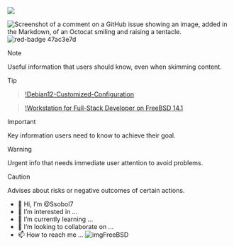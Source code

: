 <p align="left">
  <img  src="https://www.codewars.com/users/Siergej/badges/large">
</p>  


![Screenshot of a comment on a GitHub issue showing an image, added in the Markdown, of an Octocat smiling and raising a tentacle.](https://myoctocat.com/assets/images/base-octocat.svg)
![red-badge 47ac3e7d](https://github.com/Ssobol7/Ssobol7/assets/135639288/c2fc7457-0a32-4556-9eda-340bc1f66f6a)


> [!NOTE]
> Useful information that users should know, even when skimming content.

> [!TIP]

> [!Debian12-Customized-Configuration](https://github.com/Ssobol7/Debian12-Customized-Configuration)

> [!Workstation for Full-Stack Developer on FreeBSD 14.1]() 

> [!IMPORTANT]
> Key information users need to know to achieve their goal.

> [!WARNING]
> Urgent info that needs immediate user attention to avoid problems.

> [!CAUTION]
> Advises about risks or negative outcomes of certain actions.



- 👋 Hi, I’m @Ssobol7
- 👀 I’m interested in ...
- 🌱 I’m currently learning ...
- 💞️ I’m looking to collaborate on ...
- 📫 How to reach me ...
![imgFreeBSD](https://github.com/user-attachments/assets/85048b47-aa21-4391-871f-cd3f5d4ccf85)
<!---
Ssobol7/Ssobol7 is a ✨ special ✨ repository because its `README.md` (this file) appears on your GitHub profile.
You can click the Preview link to take a look at your changes.
--->
